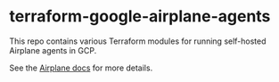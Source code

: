 # terraform-google-airplane-agents

This repo contains various Terraform modules for running self-hosted Airplane
agents in GCP.

See the [Airplane docs](https://docs.airplane.dev/self-hosting/gcp) for more details.

<!-- BEGIN_TF_DOCS -->
